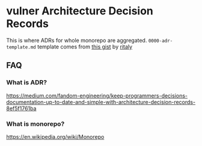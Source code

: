 # vulner Architecture Decision Records

This is where ADRs for whole monorepo are aggregated. `0000-adr-template.md`
template comes from [this
gist](https://gist.githubusercontent.com/ritaly/1d15b6c96c6bae86597684864ba85e6e/raw/96bfc801ec386de1ae9b331f9e87d97f0e452384/000-adr-template.md)
by [ritaly](https://github.com/ritaly)


## FAQ

### What is ADR?
https://medium.com/fandom-engineering/keep-programmers-decisions-documentation-up-to-date-and-simple-with-architecture-decision-records-8ef5f1761ba

### What is monorepo?
https://en.wikipedia.org/wiki/Monorepo
